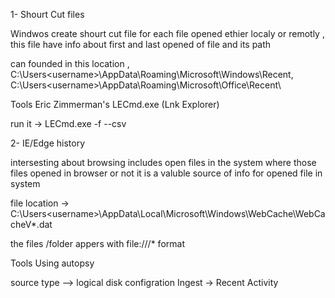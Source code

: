 1- Shourt Cut files
   
   Windwos create shourt cut file for each file opened ethier
   localy or remotly , this file have info about first and last
   opened of file and its path 
   
   can founded in this location ,
   C:\Users\<username>\AppData\Roaming\Microsoft\Windows\Recent\,
   C:\Users\<username>\AppData\Roaming\Microsoft\Office\Recent\
   
   Tools  Eric Zimmerman's LECmd.exe (Lnk Explorer)
   
   run it -> LECmd.exe -f <path-to-shortcut-files> --csv <path-to-save-csv>
   

2- IE/Edge history 
   
   intersesting about browsing includes open files in the system 
   where those files opened in browser or not it is a valuble source
   of info for opened file in system 
   
   file location -> C:\Users\<username>\AppData\Local\Microsoft\Windows\WebCache\WebCacheV*.dat
   
   the files /folder appers with file:///* format 
   
   Tools Using autopsy 
   
   source type --> logical disk 
   configration Ingest -> Recent Activity 
   
   
